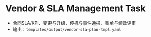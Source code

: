 # Vendor & SLA Management Task

- 合同SLA/KPI、变更与升级、停机与事件通报、账单与绩效评审
- 输出：`templates/output/vendor-sla-plan-tmpl.yaml`
